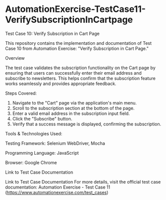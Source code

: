 # AutomationExercise-TestCase11-VerifySubscriptionInCartpage
Test Case 10: Verify Subscription in Cart Page

This repository contains the implementation and documentation of Test Case 10 from Automation Exercise: "Verify Subscription in Cart Page."

Overview

The test case validates the subscription functionality on the Cart page by ensuring that users can successfully enter their email address and subscribe to newsletters. This helps confirm that the subscription feature works seamlessly and provides appropriate feedback.

Steps Covered:
1. Navigate to the "Cart" page via the application's main menu.
2. Scroll to the subscription section at the bottom of the page.
3. Enter a valid email address in the subscription input field.
4. Click the "Subscribe" button.
5. Verify that a success message is displayed, confirming the subscription.

Tools & Technologies Used:

Testing Framework: Selenium WebDriver, Mocha

Programming Language: JavaScript

Browser: Google Chrome

Link to Test Case Documentation

Link to Test Case Documentation For more details, visit the official test case documentation: Automation Exercise - Test Case 11 (https://www.automationexercise.com/test_cases)
